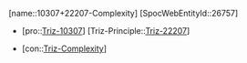 ﻿---
type: TrizContradiction
aliases:
- 10307+22207-Complexity
license: CC BY-SA 4.0
copyright: https://github.com/SpocWeb
IsDeleted: false
IsReadOnly: false
Confidential: public
tags: 
- Triz/Contradiction
---
[name::10307+22207-Complexity]
[SpocWebEntityId::26757]
+ [pro::[Triz-10307](Triz-10307)]
[Triz-Principle::[Triz-22207](Triz-22207)]
- [con::[Triz-Complexity](tech/Triz/Parameter/Triz-Complexity.md)]

